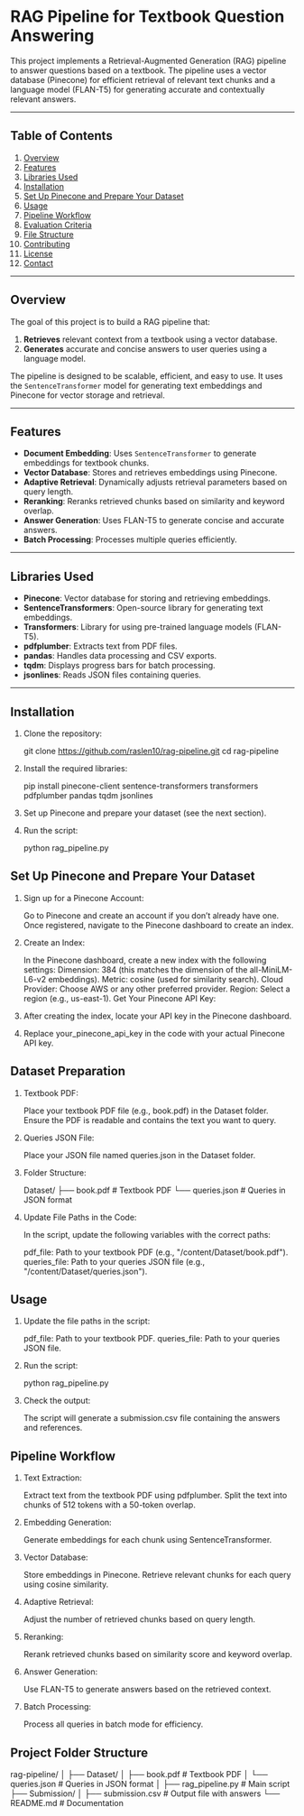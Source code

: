 # RAG Pipeline for Textbook Question Answering

This project implements a Retrieval-Augmented Generation (RAG) pipeline to answer questions based on a textbook. The pipeline uses a vector database (Pinecone) for efficient retrieval of relevant text chunks and a language model (FLAN-T5) for generating accurate and contextually relevant answers.

---

## Table of Contents
1. [Overview](#overview)
2. [Features](#features)
3. [Libraries Used](#libraries-used)
4. [Installation](#installation)
5. [Set Up Pinecone and Prepare Your Dataset](#set-up-pinecone-and-prepare-your-dataset)
6. [Usage](#usage)
7. [Pipeline Workflow](#pipeline-workflow)
8. [Evaluation Criteria](#evaluation-criteria)
9. [File Structure](#file-structure)
10. [Contributing](#contributing)
11. [License](#license)
12. [Contact](#contact)

---

## Overview

The goal of this project is to build a RAG pipeline that:
1. **Retrieves** relevant context from a textbook using a vector database.
2. **Generates** accurate and concise answers to user queries using a language model.

The pipeline is designed to be scalable, efficient, and easy to use. It uses the `SentenceTransformer` model for generating text embeddings and Pinecone for vector storage and retrieval.

---

## Features

- **Document Embedding**: Uses `SentenceTransformer` to generate embeddings for textbook chunks.
- **Vector Database**: Stores and retrieves embeddings using Pinecone.
- **Adaptive Retrieval**: Dynamically adjusts retrieval parameters based on query length.
- **Reranking**: Reranks retrieved chunks based on similarity and keyword overlap.
- **Answer Generation**: Uses FLAN-T5 to generate concise and accurate answers.
- **Batch Processing**: Processes multiple queries efficiently.

---

## Libraries Used

- **Pinecone**: Vector database for storing and retrieving embeddings.
- **SentenceTransformers**: Open-source library for generating text embeddings.
- **Transformers**: Library for using pre-trained language models (FLAN-T5).
- **pdfplumber**: Extracts text from PDF files.
- **pandas**: Handles data processing and CSV exports.
- **tqdm**: Displays progress bars for batch processing.
- **jsonlines**: Reads JSON files containing queries.

---

## Installation

1. Clone the repository:
   
   git clone https://github.com/raslen10/rag-pipeline.git
   cd rag-pipeline

2. Install the required libraries:

   pip install pinecone-client sentence-transformers transformers pdfplumber pandas tqdm jsonlines
3. Set up Pinecone and prepare your dataset (see the next section).
4. Run the script:

   python rag_pipeline.py

## Set Up Pinecone and Prepare Your Dataset

1. Sign up for a Pinecone Account:

   Go to Pinecone and create an account if you don’t already have one.
   Once registered, navigate to the Pinecone dashboard to create an index.

2. Create an Index:

   In the Pinecone dashboard, create a new index with the following settings:
   Dimension: 384 (this matches the dimension of the all-MiniLM-L6-v2 embeddings).
   Metric: cosine (used for similarity search).
   Cloud Provider: Choose AWS or any other preferred provider.
   Region: Select a region (e.g., us-east-1).
   Get Your Pinecone API Key:

3. After creating the index, locate your API key in the Pinecone dashboard.

4. Replace your_pinecone_api_key in the code with your actual Pinecone API key.

## Dataset Preparation

1. Textbook PDF:

   Place your textbook PDF file (e.g., book.pdf) in the Dataset folder.
   Ensure the PDF is readable and contains the text you want to query.

2. Queries JSON File:

   Place your JSON file named queries.json in the Dataset folder.

3. Folder Structure:

   Dataset/
├── book.pdf                  # Textbook PDF
└── queries.json              # Queries in JSON format

4. Update File Paths in the Code:

   In the script, update the following variables with the correct paths:

   pdf_file: Path to your textbook PDF (e.g., "/content/Dataset/book.pdf").
   queries_file: Path to your queries JSON file (e.g., "/content/Dataset/queries.json").

## Usage

1. Update the file paths in the script:

   pdf_file: Path to your textbook PDF.
   queries_file: Path to your queries JSON file.

2. Run the script:

   python rag_pipeline.py

3. Check the output:

   The script will generate a submission.csv file containing the answers and references.

## Pipeline Workflow

1. Text Extraction:

   Extract text from the textbook PDF using pdfplumber.
   Split the text into chunks of 512 tokens with a 50-token overlap.

2. Embedding Generation:

   Generate embeddings for each chunk using SentenceTransformer.

3. Vector Database:

   Store embeddings in Pinecone.
   Retrieve relevant chunks for each query using cosine similarity.

4. Adaptive Retrieval:

   Adjust the number of retrieved chunks based on query length.

5. Reranking:

   Rerank retrieved chunks based on similarity score and keyword overlap.

6. Answer Generation:

   Use FLAN-T5 to generate answers based on the retrieved context.

7. Batch Processing:

   Process all queries in batch mode for efficiency.

## Project Folder Structure

rag-pipeline/
│
├── Dataset/
│   ├── book.pdf                  # Textbook PDF
│   └── queries.json              # Queries in JSON format
│
├── rag_pipeline.py               # Main script
├── Submission/
│   ├── submission.csv            # Output file with answers
└── README.md                     # Documentation